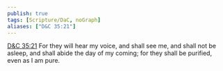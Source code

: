 ```yaml
---
publish: true
tags: [Scripture/DaC, noGraph]
aliases: ["D&C 35:21"]
---
```

[D&C 35:21](https://churchofjesuschrist.org/study/scriptures/dc-testament/dc/35?lang=eng&id=p21#p21) For they will hear my voice, and shall see me, and shall not be asleep, and shall abide the day of my coming; for they shall be purified, even as I am pure.
